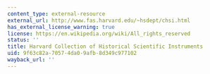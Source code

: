 ```yaml
---
content_type: external-resource
external_url: http://www.fas.harvard.edu/~hsdept/chsi.html
has_external_license_warning: true
license: https://en.wikipedia.org/wiki/All_rights_reserved
status: ''
title: Harvard Collection of Historical Scientific Instruments
uid: 9f63c82a-7057-4da0-9afb-8d349c977102
wayback_url: ''
---
```

